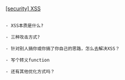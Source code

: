 
[[security] XSS](https://zhuanlan.zhihu.com/p/136361909)

```

- XSS本质是什么?

- 三种攻击方式?

- 针对别人搞你或你搞了你自己的思路，怎么去解决XSS？

- 写个转义function

- 还有其他优化方式吗？
```